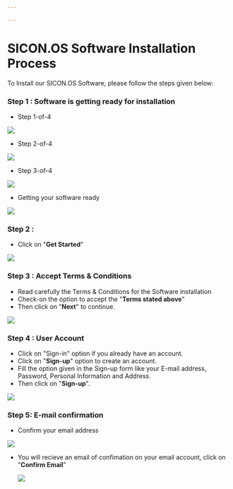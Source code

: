 ```yaml
---

---
```

# SICON.OS Software Installation Process

To Install our SICON.OS Software, please follow the steps given below:

### Step 1 : Software is getting ready for installation

* Step 1-of-4

![](/step1-of-4.jpg)

* Step 2-of-4

![](/step2-of-4.jpg)

* Step 3-of-4

![](/step3-of-4.png)

* Getting your software ready

![](/getting-ready.png)

### Step 2 :

* Click on "**Get Started**"

![](/get-started.jpg)

### Step 3 : Accept Terms & Conditions

* Read carefully the Terms & Conditions for the Software installation
* Check-on the option to accept the "**Terms stated above**"
* Then click on "**Next**" to continue.

![](/terms-conditions-1.jpg)

### Step 4 : User Account

* Click on "Sign-in" option if you already have an account. 
* Click on "**Sign-up**" option to create an account.
* Fill the option given in the Sign-up form like your E-mail address, Password, Personal Information and Address.
* Then click on "**Sign-up**". 

![](/sign-up-page.jpg)

### Step 5: E-mail confirmation

* Confirm your email address

![](/confirm-email.jpg)

* You will recieve an email of confimation on your email account, click on "**Confirm Email**"

  ![](/confirm-email-1.jpg)